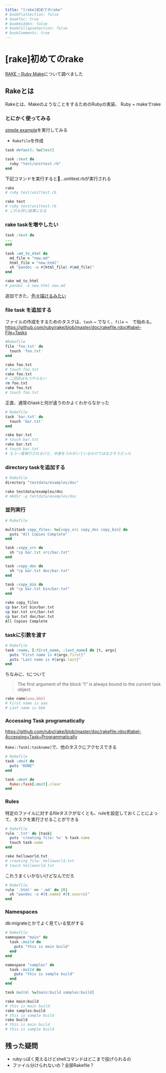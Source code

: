 ```yaml
---
title: "[rake]初めてのrake"
# bookFlatSection: false
# bookToc: true
# bookHidden: false
# bookCollapseSection: false
# bookComments: true
---
```


# [rake]初めてのrake

[RAKE – Ruby Make](https://ruby.github.io/rake/)について調べました

## Rakeとは

Rakeとは、MakeのようなことをするためのRubyの実装、
Ruby + makeでrake

### とにかく使ってみる

[simple example](https://github.com/ruby/rake#label-Simple+Example)を実行してみる

- `Rakefile`を作成

```Ruby
task default: %w[test]

task :test do
  ruby "test/unittest.rb"
end
```

下記コマンドを実行すると…unittest.rbが実行される

```bash
rake
# ruby test/unittest.rb

rake test
# ruby test/unittest.rb 
# これも同じ結果になる
```

### rake taskを増やしたい

```ruby
task :test do
...
end

task :md_to_html do
  md_file = "new.md"
  html_file = "new.html"
  sh "pandoc -o #{html_file} #{md_file}"
end
```

```bash
rake md_to_html
# pandoc -o new.html new.md
```
追加できた、[色々描けるみたい](https://github.com/ruby/rake/blob/master/doc/rakefile.rdoc#label-Multiple+Definitions)

### file task を追加する

ファイルの作成をするためのタスクは、`task` ~ でなく、`file` ~　で始める。
https://github.com/ruby/rake/blob/master/doc/rakefile.rdoc#label-File+Tasks

```ruby
#Rakefile
file 'foo.txt' do
  touch 'foo.txt'
end
```

```bash
rake foo.txt
# touch foo.txt
rake foo.txt
# 二回目はもうやらない
rm foo.txt
rake foo.txt
# touch foo.txt
```

正直、通常のtaskと何が違うのかよくわからなかった

```ruby
# Rakefile
task 'bar.txt' do
  touch 'bar.txt'
end
```

```bash
rake bar.txt
# touch bar.txt
rake bar.txt
# touch bar.txt
# もう一度実行されるけど、中身をうわがいているわけではなさそうだった
```

### directory taskを追加する

```ruby
# Rakefile
directory "testdata/examples/doc"
```

```bash
rake testdata/examples/doc
# mkdir -p testdata/examples/doc
```

### 並列実行

```ruby
# Rakefile

multitask copy_files: %w[copy_src copy_doc copy_bin] do
  puts "All Copies Complete"
end

task :copy_src do
  sh "cp bar.txt src/bar.txt"
end

task :copy_doc do
  sh "cp bar.txt doc/bar.txt"
end

task :copy_bin do
  sh "cp bar.txt bin/bar.txt"
end
```

```bash
rake copy_files
cp bar.txt bin/bar.txt
cp bar.txt src/bar.txt
cp bar.txt doc/bar.txt
All Copies Complete
```

### taskに引数を渡す

```ruby
# Rakefile
task :name, [:first_name, :last_name] do |t, args|
  puts "First name is #{args.first}"
  puts "Last name is #{args.last}"
end
```

ちなみに、tについて

> The first argument of the block “t” is always bound to the current task object. 


```bash
rake name[aaa,bbb]
# First name is aaa
# Last name is bbb
```

### Accessing Task programatically
https://github.com/ruby/rake/blob/master/doc/rakefile.rdoc#label-Accessing+Task+Programmatically

`Rake::Task[:taskname]`で、他のタスクにアクセスできる

```Ruby
# Rakefile
task :doit do
  puts "DONE"
end

task :dont do
  Rake::Task[:doit].clear
end
```

### Rules

特定のファイルに対するfileタスクがなくとも、ruleを設定しておくことによって、タスクを実行させることができる

```ruby
# Rakefile
rule '.txt' do |task|
  puts 'creating file: %s' % task.name
  touch task.name
end
```

```bash
rake helloworld.txt
# creating file: helloworld.txt
# touch helloworld.txt
```

これうまくいかないけどなんでだろ

```ruby
# Rakefile
rule '.html' => '.md' do |t|
  sh "pandoc -o #{t.name} #{t.source}"
end
```

### Namespaces

db:migrateとかでよく見ている気がする

```ruby
# Rakefile
namespace "main" do
  task :build do
    puts "this is main build"
  end
end

namespace "samples" do
  task :build do
    puts "this is sample build"
  end
end

task build: %w[main:build samples:build]
```

```bash
rake main:build
# this is main build
rake samples:build
# this is sample build
rake build
# this is main build
# this is sample build
```


## 残った疑問

- rubyっぽく見えるけどshellコマンドはどこまで投げられるの
- ファイル分けられないの？全部Rakefile？